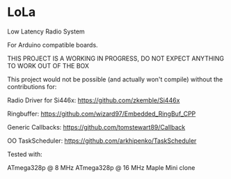 # LoLa

Low Latency Radio System

For Arduino compatible boards.

THIS PROJECT IS A WORKING IN PROGRESS, DO NOT EXPECT ANYTHING TO WORK OUT OF THE BOX

This project would not be possible (and actually won't compile) without the contributions for:

Radio Driver for Si446x: https://github.com/zkemble/Si446x

Ringbuffer: https://github.com/wizard97/Embedded_RingBuf_CPP

Generic Callbacks: https://github.com/tomstewart89/Callback

OO TaskScheduler: https://github.com/arkhipenko/TaskScheduler


Tested with:

ATmega328p @ 8 MHz
ATmega328p @ 16 MHz
Maple Mini clone
